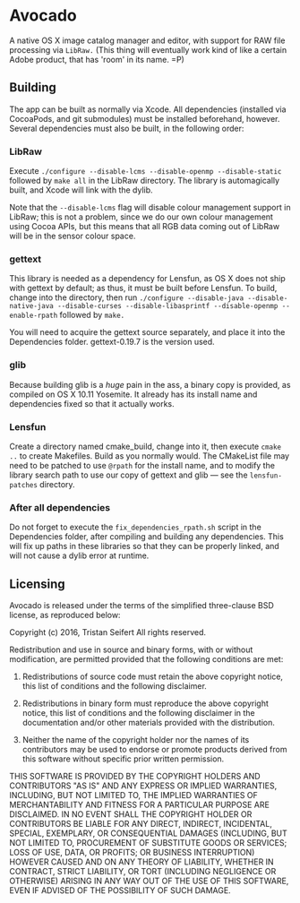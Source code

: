 # Avocado
A native OS X image catalog manager and editor, with support for RAW file processing via `LibRaw.` (This thing will eventually work kind of like a certain Adobe product, that has 'room' in its name. =P)

## Building
The app can be built as normally via Xcode. All dependencies (installed via CocoaPods, and git submodules) must be installed beforehand, however. Several dependencies must also be built, in the following order:

### LibRaw
Execute `./configure --disable-lcms --disable-openmp --disable-static` followed by `make all` in the LibRaw directory. The library is automagically built, and Xcode will link with the dylib.

Note that the `--disable-lcms` flag will disable colour management support in LibRaw; this is not a problem, since we do our own colour management using Cocoa APIs, but this means that all RGB data coming out of LibRaw will be in the sensor colour space.

### gettext
This library is needed as a dependency for Lensfun, as OS X does not ship with gettext by default; as thus, it must be built before Lensfun. To build, change into the directory, then run `./configure --disable-java --disable-native-java --disable-curses --disable-libasprintf --disable-openmp --enable-rpath` followed by `make.`

You will need to acquire the gettext source separately, and place it into the Dependencies folder. gettext-0.19.7 is the version used.

### glib
Because building glib is a _huge_ pain in the ass, a binary copy is provided, as compiled on OS X 10.11 Yosemite. It already has its install name and dependencies fixed so that it actually works.

### Lensfun
Create a directory named cmake_build, change into it, then execute `cmake ..` to create Makefiles. Build as you normally would. The CMakeList file may need to be patched to use `@rpath` for the install name, and to modify the library search path to use our copy of gettext and glib — see the `lensfun-patches` directory.

### After all dependencies
Do not forget to execute the `fix_dependencies_rpath.sh` script in the Dependencies folder, after compiling and building any dependencies. This will fix up paths in these libraries so that they can be properly linked, and will not cause a dylib error at runtime.

## Licensing
Avocado is released under the terms of the simplified three-clause BSD license, as reproduced below:

Copyright (c) 2016, Tristan Seifert
All rights reserved.

Redistribution and use in source and binary forms, with or without modification, are permitted provided that the following conditions are met:

1. Redistributions of source code must retain the above copyright notice, this list of conditions and the following disclaimer.

2. Redistributions in binary form must reproduce the above copyright notice, this list of conditions and the following disclaimer in the documentation and/or other materials provided with the distribution.

3. Neither the name of the copyright holder nor the names of its contributors may be used to endorse or promote products derived from this software without specific prior written permission.

THIS SOFTWARE IS PROVIDED BY THE COPYRIGHT HOLDERS AND CONTRIBUTORS "AS IS" AND ANY EXPRESS OR IMPLIED WARRANTIES, INCLUDING, BUT NOT LIMITED TO, THE IMPLIED WARRANTIES OF MERCHANTABILITY AND FITNESS FOR A PARTICULAR PURPOSE ARE DISCLAIMED. IN NO EVENT SHALL THE COPYRIGHT HOLDER OR CONTRIBUTORS BE LIABLE FOR ANY DIRECT, INDIRECT, INCIDENTAL, SPECIAL, EXEMPLARY, OR CONSEQUENTIAL DAMAGES (INCLUDING, BUT NOT LIMITED TO, PROCUREMENT OF SUBSTITUTE GOODS OR SERVICES; LOSS OF USE,
DATA, OR PROFITS; OR BUSINESS INTERRUPTION) HOWEVER CAUSED AND ON ANY THEORY OF LIABILITY, WHETHER IN CONTRACT, STRICT LIABILITY, OR TORT (INCLUDING NEGLIGENCE OR OTHERWISE) ARISING IN ANY WAY OUT OF THE USE OF THIS SOFTWARE, EVEN IF ADVISED OF THE POSSIBILITY OF SUCH DAMAGE.

